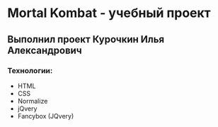 # Mortal Kombat - учебный проект
## Выполнил проект Курочкин Илья Александрович
### Технологии:
- HTML
- CSS
- Normalize
- jQvery
- Fancybox (JQvery)

